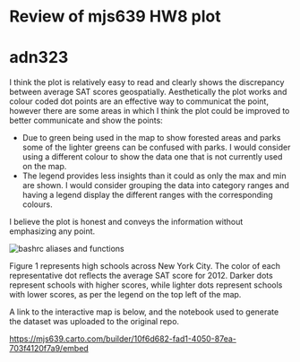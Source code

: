 # Review of mjs639 HW8 plot
# adn323

I think the plot is relatively easy to read and clearly shows the discrepancy between average SAT scores geospatially. Aesthetically the plot works and colour coded dot points are an effective way to communicat the point, however there are some areas in which I think the plot could be improved to better communicate and show the points:
* Due to green being used in the map to show forested areas and parks some of the lighter greens can be confused with parks. I would consider using a different colour to show the data one that is not currently used on the map. 
* The legend provides less insights than it could as only the max and min are shown. I would consider grouping the data into category ranges and having a legend display the different ranges with the corresponding colours.

I believe the plot is honest and conveys the information without emphasizing any point.

![bashrc aliases and functions](https://raw.githubusercontent.com/mjs639/PUI2017_mjs639/master/CUSP%20Screenshots/Screen%20Shot%202017-11-11%20at%204.49.07%20PM.png)


Figure 1 represents high schools across New York City. The color of each representative dot reflects the average SAT score for 2012. Darker dots represent schools with higher scores, while lighter dots represent schools with lower scores, as per the legend on the top left of the map. 

A link to the interactive map is below, and the notebook used to generate the dataset was uploaded to the original repo.

https://mjs639.carto.com/builder/10f6d682-fad1-4050-87ea-703f4120f7a9/embed
